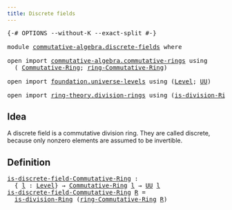 ```yaml
---
title: Discrete fields
---
```


<pre class="Agda"><a id="41" class="Symbol">{-#</a> <a id="45" class="Keyword">OPTIONS</a> <a id="53" class="Pragma">--without-K</a> <a id="65" class="Pragma">--exact-split</a> <a id="79" class="Symbol">#-}</a>

<a id="84" class="Keyword">module</a> <a id="91" href="commutative-algebra.discrete-fields.html" class="Module">commutative-algebra.discrete-fields</a> <a id="127" class="Keyword">where</a>

<a id="134" class="Keyword">open</a> <a id="139" class="Keyword">import</a> <a id="146" href="commutative-algebra.commutative-rings.html" class="Module">commutative-algebra.commutative-rings</a> <a id="184" class="Keyword">using</a>
  <a id="192" class="Symbol">(</a> <a id="194" href="commutative-algebra.commutative-rings.html#1518" class="Function">Commutative-Ring</a><a id="210" class="Symbol">;</a> <a id="212" href="commutative-algebra.commutative-rings.html#1680" class="Function">ring-Commutative-Ring</a><a id="233" class="Symbol">)</a>

<a id="236" class="Keyword">open</a> <a id="241" class="Keyword">import</a> <a id="248" href="foundation.universe-levels.html" class="Module">foundation.universe-levels</a> <a id="275" class="Keyword">using</a> <a id="281" class="Symbol">(</a><a id="282" href="Agda.Primitive.html#597" class="Postulate">Level</a><a id="287" class="Symbol">;</a> <a id="289" href="foundation-core.universe-levels.html#235" class="Primitive">UU</a><a id="291" class="Symbol">)</a>

<a id="294" class="Keyword">open</a> <a id="299" class="Keyword">import</a> <a id="306" href="ring-theory.division-rings.html" class="Module">ring-theory.division-rings</a> <a id="333" class="Keyword">using</a> <a id="339" class="Symbol">(</a><a id="340" href="ring-theory.division-rings.html#673" class="Function">is-division-Ring</a><a id="356" class="Symbol">)</a>
</pre>
## Idea

A discrete field is a commutative division ring. They are called discrete, because only nonzero elements are assumed to be invertible.

## Definition

<pre class="Agda"><a id="is-discrete-field-Commutative-Ring"></a><a id="531" href="commutative-algebra.discrete-fields.html#531" class="Function">is-discrete-field-Commutative-Ring</a> <a id="566" class="Symbol">:</a>
  <a id="570" class="Symbol">{</a> <a id="572" href="commutative-algebra.discrete-fields.html#572" class="Bound">l</a> <a id="574" class="Symbol">:</a> <a id="576" href="Agda.Primitive.html#597" class="Postulate">Level</a><a id="581" class="Symbol">}</a> <a id="583" class="Symbol">→</a> <a id="585" href="commutative-algebra.commutative-rings.html#1518" class="Function">Commutative-Ring</a> <a id="602" href="commutative-algebra.discrete-fields.html#572" class="Bound">l</a> <a id="604" class="Symbol">→</a> <a id="606" href="foundation-core.universe-levels.html#235" class="Primitive">UU</a> <a id="609" href="commutative-algebra.discrete-fields.html#572" class="Bound">l</a>
<a id="611" href="commutative-algebra.discrete-fields.html#531" class="Function">is-discrete-field-Commutative-Ring</a> <a id="646" href="commutative-algebra.discrete-fields.html#646" class="Bound">R</a> <a id="648" class="Symbol">=</a>
  <a id="652" href="ring-theory.division-rings.html#673" class="Function">is-division-Ring</a> <a id="669" class="Symbol">(</a><a id="670" href="commutative-algebra.commutative-rings.html#1680" class="Function">ring-Commutative-Ring</a> <a id="692" href="commutative-algebra.discrete-fields.html#646" class="Bound">R</a><a id="693" class="Symbol">)</a>
</pre>